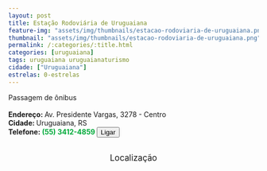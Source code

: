 ```yaml
---
layout: post
title: Estação Rodoviária de Uruguaiana
feature-img: "assets/img/thumbnails/estacao-rodoviaria-de-uruguaiana.png"
thumbnail: "assets/img/thumbnails/estacao-rodoviaria-de-uruguaiana.png"
permalink: /:categories/:title.html
categories: [uruguaiana]
tags: uruguaiana uruguaianaturismo
cidade: ["Uruguaiana"]
estrelas: 0-estrelas
---
```

Passagem de ônibus<!-- more --><br />
 <br/>
<b>Endereço: </b>Av. Presidente Vargas, 3278 - Centro<br />
<b>Cidade: </b>Uruguaiana, RS<br />
<b>Telefone: <span style="color: #00ab3a;">(55) 3412-4859</span> <a href="tel:5534124859"><button class="ligar">Ligar</button></a></b><br />
<br />
<style>
      #map {
        height: 400px;
        width: 100%;
       }
    </style>

<div style="font-size: larger; text-align: center;">
Localização</div>
<div id="map">
<script>
      function initMap() {
        var uluru = {lat: -29.7587304, lng: -57.0805715};
        var map = new google.maps.Map(document.getElementById('map'), {
          zoom: 17,
          center: uluru
        });
        var marker = new google.maps.Marker({
          position: uluru,
          map: map
        });
      }
    </script>
    <script async="" defer="" src="https://maps.googleapis.com/maps/api/js?key=AIzaSyCck-jhcLX7iaqvW5q898KwuoSUBpG-7qE&callback=initMap">
    </script>
</div>
